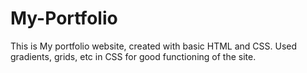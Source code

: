 # My-Portfolio
This is My portfolio website, created with basic HTML and CSS.
Used gradients, grids, etc in CSS for good functioning of the site.
